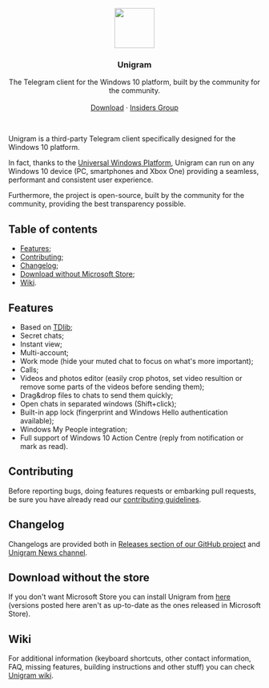 <p align="center">
  <a href="https://www.microsoft.com/store/apps/9n97zckpd60q">
    <img src="https://raw.githubusercontent.com/UnigramDev/Unigram/develop/Unigram/Assets/StoreLogo/Release/StoreLogo.scale-200.png" width=80 height=80>
  </a>

  <h3 align="center">Unigram</h3>

  <p align="center">
    The Telegram client for the Windows 10 platform, built by the community for the community.
    <br>
    <br>
    <a href="https://www.microsoft.com/store/apps/9n97zckpd60q">Download</a>
    &middot;
    <a href="https://t.me/joinchat/AAAAAD851oqVwhp9oy9WbQ">Insiders Group</a>
  </p>
</p>

<br>


Unigram is a third-party Telegram client specifically designed for the Windows 10 platform. 

In fact, thanks to the [Universal Windows Platform](https://docs.microsoft.com/en-us/windows/uwp/get-started/whats-a-uwp), Unigram can run on any Windows 10 device (PC, smartphones and Xbox One) providing a seamless, performant and consistent user experience.

Furthermore, the project is open-source, built by the community for the community, providing the best transparency possible.

## Table of contents
- [Features](#features);
- [Contributing](#contributing);
- [Changelog](#changelog);
- [Download without Microsoft Store](#alternativedownload);
- [Wiki](#wiki).


<a name="features"></a>
## Features
- Based on [TDlib](https://github.com/tdlib/td);
- Secret chats;
- Instant view;
- Multi-account;
- Work mode (hide your muted chat to focus on what's more important);
- Calls;
- Videos and photos editor (easily crop photos, set video resultion or remove some parts of the videos before sending them);
- Drag&drop files to chats to send them quickly;
- Open chats in separated windows (Shift+click);
- Built-in app lock (fingerprint and Windows Hello authentication available);
- Windows My People integration;
- Full support of Windows 10 Action Centre (reply from notification or mark as read).


<a name="contributing"></a>
## Contributing
Before reporting bugs, doing features requests or embarking pull requests, be sure you have already read our [contributing guidelines](https://github.com/UnigramDev/Unigram/blob/develop/CONTRIBUTING.md).

<a name="changelog"></a>
## Changelog
Changelogs are provided both in [Releases section of our GitHub project](https://github.com/UnigramDev/Unigram/releases) and [Unigram News channel](https://t.me/unigram).

<a name="alternativedownload"></a>
## Download without the store
If you don't want Microsoft Store you can install Unigram from [here](https://unigramdev.github.io/) (versions posted here aren't as up-to-date as the ones released in Microsoft Store).

<a name="wiki"></a>
## Wiki
For additional information (keyboard shortcuts, other contact information, FAQ, missing features, building instructions and other stuff) you can check [Unigram wiki](https://github.com/UnigramDev/Unigram/wiki).

